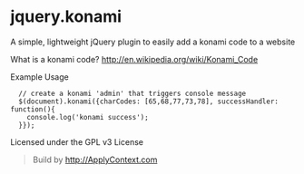 # jquery.konami
A simple, lightweight jQuery plugin to easily add a konami code to a website

What is a konami code?
http://en.wikipedia.org/wiki/Konami_Code

Example Usage
```
  // create a konami 'admin' that triggers console message
  $(document).konami({charCodes: [65,68,77,73,78], successHandler: function(){
    console.log('konami success');
  }});
```

Licensed under the GPL v3 License
> Build by http://ApplyContext.com
